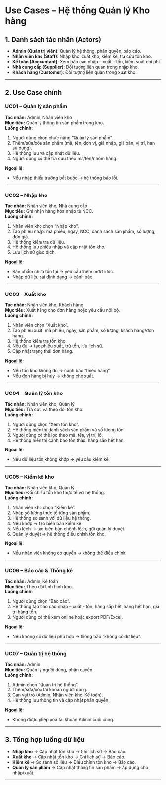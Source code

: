 # Use Cases – Hệ thống Quản lý Kho hàng

## 1. Danh sách tác nhân (Actors)
- **Admin (Quản trị viên)**: Quản lý hệ thống, phân quyền, báo cáo.
- **Nhân viên kho (Staff)**: Nhập kho, xuất kho, kiểm kê, tra cứu tồn kho.
- **Kế toán (Accountant)**: Xem báo cáo nhập – xuất – tồn, kiểm soát chi phí.
- **Nhà cung cấp (Supplier)**: Đối tượng liên quan trong nhập kho.
- **Khách hàng (Customer)**: Đối tượng liên quan trong xuất kho.

---

## 2. Use Case chính

### UC01 – Quản lý sản phẩm
**Tác nhân:** Admin, Nhân viên kho  
**Mục tiêu:** Quản lý thông tin sản phẩm trong kho.  
**Luồng chính:**
1. Người dùng chọn chức năng “Quản lý sản phẩm”.
2. Thêm/sửa/xóa sản phẩm (mã, tên, đơn vị, giá nhập, giá bán, vị trí, hạn sử dụng).
3. Hệ thống lưu và cập nhật dữ liệu.
4. Người dùng có thể tra cứu theo mã/tên/nhóm hàng.

**Ngoại lệ:**
- Nếu nhập thiếu trường bắt buộc → hệ thống báo lỗi.

---

### UC02 – Nhập kho
**Tác nhân:** Nhân viên kho, Nhà cung cấp  
**Mục tiêu:** Ghi nhận hàng hóa nhập từ NCC.  
**Luồng chính:**
1. Nhân viên kho chọn “Nhập kho”.
2. Tạo phiếu nhập: mã phiếu, ngày, NCC, danh sách sản phẩm, số lượng, đơn giá.
3. Hệ thống kiểm tra dữ liệu.
4. Hệ thống lưu phiếu nhập và cập nhật tồn kho.
5. Lưu lịch sử giao dịch.

**Ngoại lệ:**
- Sản phẩm chưa tồn tại → yêu cầu thêm mới trước.
- Nhập dữ liệu sai định dạng → cảnh báo.

---

### UC03 – Xuất kho
**Tác nhân:** Nhân viên kho, Khách hàng  
**Mục tiêu:** Xuất hàng cho đơn hàng hoặc yêu cầu nội bộ.  
**Luồng chính:**
1. Nhân viên chọn “Xuất kho”.
2. Tạo phiếu xuất: mã phiếu, ngày, sản phẩm, số lượng, khách hàng/đơn hàng.
3. Hệ thống kiểm tra tồn kho.
4. Nếu đủ → tạo phiếu xuất, trừ tồn, lưu lịch sử.
5. Cập nhật trạng thái đơn hàng.

**Ngoại lệ:**
- Nếu tồn kho không đủ → cảnh báo “thiếu hàng”.
- Nếu đơn hàng bị hủy → không cho xuất.

---

### UC04 – Quản lý tồn kho
**Tác nhân:** Nhân viên kho, Quản lý  
**Mục tiêu:** Tra cứu và theo dõi tồn kho.  
**Luồng chính:**
1. Người dùng chọn “Xem tồn kho”.
2. Hệ thống hiển thị danh sách sản phẩm và số lượng tồn.
3. Người dùng có thể lọc theo mã, tên, vị trí, lô.
4. Hệ thống hiển thị cảnh báo tồn thấp, hàng sắp hết hạn.

**Ngoại lệ:**
- Nếu dữ liệu tồn không khớp → yêu cầu kiểm kê.

---

### UC05 – Kiểm kê kho
**Tác nhân:** Nhân viên kho, Quản lý  
**Mục tiêu:** Đối chiếu tồn kho thực tế với hệ thống.  
**Luồng chính:**
1. Nhân viên kho chọn “Kiểm kê”.
2. Nhập số lượng thực tế từng sản phẩm.
3. Hệ thống so sánh với dữ liệu hệ thống.
4. Nếu khớp → tạo biên bản kiểm kê.
5. Nếu lệch → tạo biên bản chênh lệch, gửi quản lý duyệt.
6. Quản lý duyệt → hệ thống điều chỉnh tồn kho.

**Ngoại lệ:**
- Nếu nhân viên không có quyền → không thể điều chỉnh.

---

### UC06 – Báo cáo & Thống kê
**Tác nhân:** Admin, Kế toán  
**Mục tiêu:** Theo dõi tình hình kho.  
**Luồng chính:**
1. Người dùng chọn “Báo cáo”.
2. Hệ thống tạo báo cáo nhập – xuất – tồn, hàng sắp hết, hàng hết hạn, giá trị hàng tồn.
3. Người dùng có thể xem online hoặc export PDF/Excel.

**Ngoại lệ:**
- Nếu không có dữ liệu phù hợp → thông báo “không có dữ liệu”.

---

### UC07 – Quản trị hệ thống
**Tác nhân:** Admin  
**Mục tiêu:** Quản lý người dùng, phân quyền.  
**Luồng chính:**
1. Admin chọn “Quản trị hệ thống”.
2. Thêm/sửa/xóa tài khoản người dùng.
3. Gán vai trò (Admin, Nhân viên kho, Kế toán).
4. Hệ thống lưu thông tin và cập nhật phân quyền.

**Ngoại lệ:**
- Không được phép xóa tài khoản Admin cuối cùng.

---

## 3. Tổng hợp luồng dữ liệu
- **Nhập kho** → Cập nhật tồn kho → Ghi lịch sử → Báo cáo.  
- **Xuất kho** → Cập nhật tồn kho → Ghi lịch sử → Báo cáo.  
- **Kiểm kê** → So sánh số liệu → Điều chỉnh tồn kho → Báo cáo.  
- **Quản lý sản phẩm** → Cập nhật thông tin sản phẩm → Áp dụng cho nhập/xuất.  

---
